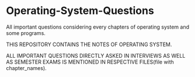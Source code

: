 # Operating-System-Questions
All important questions considering every chapters of operating system and some programs.

THIS REPOSITORY CONTAINS THE NOTES OF OPERATING SYSTEM.

ALL IMPORTANT QUESTIONS DIRECTLY ASKED IN INTERVIEWS AS WELL AS 
SEMESTER EXAMS IS MENTIONED IN RESPECTIVE FILES(file with chapter_names).

